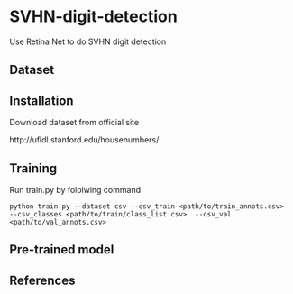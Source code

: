 # SVHN-digit-detection
Use Retina Net to do SVHN digit detection
  <h2>Dataset
  
  <h2>Installation</h2>
    Download dataset from official site
    <p>http://ufldl.stanford.edu/housenumbers/</p>
  <h2>Training</h2>
    Run train.py by fololwing command
      
    python train.py --dataset csv --csv_train <path/to/train_annots.csv>  --csv_classes <path/to/train/class_list.csv>  --csv_val <path/to/val_annots.csv>
 
    
  <h2>Pre-trained model  
  <h2>References</h2>
